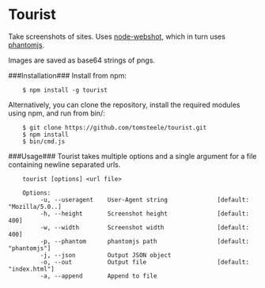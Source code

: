 Tourist
======

Take screenshots of sites. Uses <a href="https://github.com/brenden/node-webshot">node-webshot</a>, which in turn uses <a href="http://phantomjs.org/">phantomjs</a>.

Images are saved as base64 strings of pngs.

###Installation###
Install from npm:

        $ npm install -g tourist

Alternatively, you can clone the repository, install the required modules using npm, and run from bin/:

        $ git clone https://github.com/tomsteele/tourist.git
        $ npm install
        $ bin/cmd.js


###Usage###
Tourist takes multiple options and a single argument for a file containing newline separated urls.

        tourist [options] <url file>

        Options:
             -u, --useragent    User-Agent string              [default: "Mozilla/5.0..]
             -h, --height       Screenshot height              [default: 400]
             -w, --width        Screenshot width               [default: 400]
             -p, --phantom      phantomjs path                 [default: "phantomjs"]
             -j, --json         Output JSON object
             -o, --out          Output file                    [default: "index.html"]
             -a, --append       Append to file
